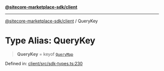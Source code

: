 [**@sitecore-marketplace-sdk/client**](../README.md)

***

[@sitecore-marketplace-sdk/client](../README.md) / QueryKey

# Type Alias: QueryKey

> **QueryKey** = keyof [`QueryMap`](../interfaces/QueryMap.md)

Defined in: [client/src/sdk-types.ts:230](https://github.com/Sitecore/sitecore-marketplace-sdk/blob/a90ac03b493793ea5a7d42ef9fc0d2eccdf4f1fb/packages/client/src/sdk-types.ts#L230)
